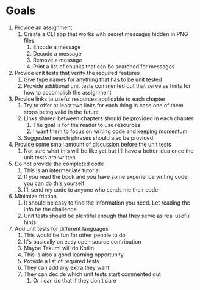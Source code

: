 # Goals

1. Provide an assignment
   1. Create a CLI app that works with secret messages hidden in PNG files
      1. Encode a message
      2. Decode a message
      3. Remove a message
      4. Print a list of chunks that can be searched for messages
2. Provide unit tests that verify the required features
   1. Give type names for anything that has to be unit tested
   2. Provide additional unit tests commented out that serve as hints for how to accomplish the assignment
3. Provide links to useful resources applicable to each chapter
   1. Try to offer at least two links for each thing in case one of them stops being valid in the future
   2. Links shared between chapters should be provided in each chapter
      1. The goal is for the reader to use resources
      2. I want them to focus on writing code and keeping momentum
   3. Suggested search phrases should also be provided 
4. Provide some small amount of discussion before the unit tests
   1. Not sure what this will be like yet but I'll have a better idea once the unit tests are written
5. Do not provide the completed code
   1. This is an intermediate tutorial
   2. If you read the book and you have some experience writing code, you can do this yourself
   3. I'll send my code to anyone who sends me their code
6. Minimize friction
   1. It should be easy to find the information you need. Let reading the info be the challenge
   2. Unit tests should be plentiful enough that they serve as real useful hints
7. Add unit tests for different languages
   1. This would be fun for other people to do
   2. It's basically an easy open source contribution
   3. Maybe Takumi will do Kotlin
   4. This is also a good learning opportunity
   5. Provide a list of required tests
   6. They can add any extra they want
   7. They can decide which unit tests start commented out
      1. Or I can do that if they don't care

